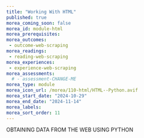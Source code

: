 ```yaml
---
title: "Working With HTML"
published: true
morea_coming_soon: false
morea_id: module-html
morea_prerequisites:
morea_outcomes:
 - outcome-web-scraping
morea_readings:
 - reading-web-scraping
morea_experiences:
 - experience-web-scraping
morea_assessments:
  # - assessment-CHANGE-ME
morea_type: module
morea_icon_url: /morea/110-html/HTML--Python.avif
morea_start_date: "2024-10-29"
morea_end_date: "2024-11-14"
morea_labels:
morea_sort_order: 11
---
```


OBTAINING DATA FROM THE WEB USING PYTHON

